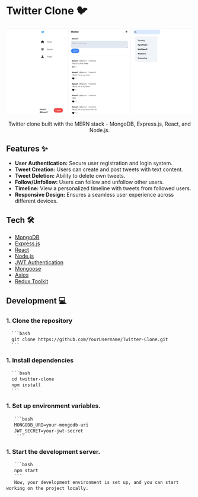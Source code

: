 # Twitter Clone 🐦

![Twitter Clone Preview](https://github.com/Sai-Kumar-Kanuri/Twitter-Clone-Frontend/blob/main/public/preview.png)
<p align="center">
Twitter clone built with the MERN stack - MongoDB, Express.js, React, and Node.js.
</p>

## Features ✨

- **User Authentication:** Secure user registration and login system.
- **Tweet Creation:** Users can create and post tweets with text content.
- **Tweet Deletion:** Ability to delete own tweets.
- **Follow/Unfollow:** Users can follow and unfollow other users.
- **Timeline:** View a personalized timeline with tweets from followed users.
- **Responsive Design:** Ensures a seamless user experience across different devices.

## Tech 🛠

- [MongoDB](https://www.mongodb.com)
- [Express.js](https://expressjs.com)
- [React](https://reactjs.org)
- [Node.js](https://nodejs.org)
- [JWT Authentication](https://jwt.io)
- [Mongoose](https://mongoosejs.com)
- [Axios](https://axios-http.com)
- [Redux Toolkit](https://redux-toolkit.js.org/)


## Development 💻

### 1. Clone the repository

      ```bash
      git clone https://github.com/YourUsername/Twitter-Clone.git
      ```

### 1. Install dependencies
      ```bash
      cd twitter-clone
      npm install
      ```

### 1. Set up environment variables.
       ```bash
       MONGODB_URI=your-mongodb-uri
       JWT_SECRET=your-jwt-secret
        ```

### 1. Start the development server.
       ```bash
       npm start
       ```
       Now, your development environment is set up, and you can start working on the project locally.




